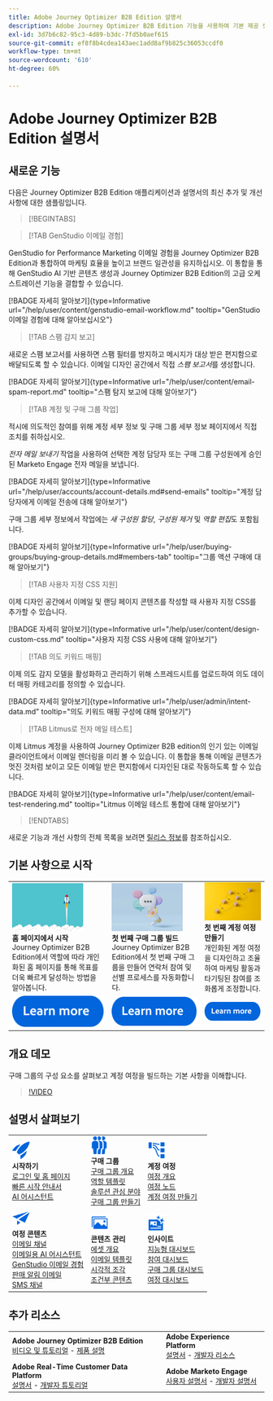 ```yaml
---
title: Adobe Journey Optimizer B2B Edition 설명서
description: Adobe Journey Optimizer B2B Edition 기능을 사용하여 기본 제공 생성형 AI와 업계 최고 수준의 자동화를 활용하여 계정 및 구매 그룹 여정을 조율하는 방법을 알아봅니다.
exl-id: 3d7b6c82-95c3-4d89-b3dc-7fd5b0aef615
source-git-commit: ef8f8b4cdea143aec1add8af9b825c36053ccdf0
workflow-type: tm+mt
source-wordcount: '610'
ht-degree: 60%

---
```


# Adobe Journey Optimizer B2B Edition 설명서

## 새로운 기능

다음은 Journey Optimizer B2B Edition 애플리케이션과 설명서의 최신 추가 및 개선 사항에 대한 샘플링입니다.

>[!BEGINTABS]

>[!TAB GenStudio 이메일 경험]

GenStudio for Performance Marketing 이메일 경험을 Journey Optimizer B2B Edition과 통합하여 마케팅 효율을 높이고 브랜드 일관성을 유지하십시오. 이 통합을 통해 GenStudio AI 기반 콘텐츠 생성과 Journey Optimizer B2B Edition의 고급 오케스트레이션 기능을 결합할 수 있습니다.

[!BADGE 자세히 알아보기]{type=Informative url="/help/user/content/genstudio-email-workflow.md" tooltip="GenStudio 이메일 경험에 대해 알아보십시오"}

>[!TAB 스팸 감지 보고]

새로운 스팸 보고서를 사용하면 스팸 필터를 방지하고 메시지가 대상 받은 편지함으로 배달되도록 할 수 있습니다. 이메일 디자인 공간에서 직접 _스팸 보고서_&#x200B;를 생성합니다.

[!BADGE 자세히 알아보기]{type=Informative url="/help/user/content/email-spam-report.md" tooltip="스팸 탐지 보고에 대해 알아보기"}

>[!TAB 계정 및 구매 그룹 작업]

적시에 의도적인 참여를 위해 계정 세부 정보 및 구매 그룹 세부 정보 페이지에서 직접 조치를 취하십시오.

_전자 메일 보내기_ 작업을 사용하여 선택한 계정 담당자 또는 구매 그룹 구성원에게 승인된 Marketo Engage 전자 메일을 보냅니다.

[!BADGE 자세히 알아보기]{type=Informative url="/help/user/accounts/account-details.md#send-emails" tooltip="계정 담당자에게 이메일 전송에 대해 알아보기"}

구매 그룹 세부 정보에서 작업에는 _새 구성원 할당_, _구성원 제거_ 및 _역할 편집_&#x200B;도 포함됩니다.

[!BADGE 자세히 알아보기]{type=Informative url="/help/user/buying-groups/buying-group-details.md#members-tab" tooltip="그룹 액션 구매에 대해 알아보기"}

>[!TAB 사용자 지정 CSS 지원]

이제 디자인 공간에서 이메일 및 랜딩 페이지 콘텐츠를 작성할 때 사용자 지정 CSS를 추가할 수 있습니다.

[!BADGE 자세히 알아보기]{type=Informative url="/help/user/content/design-custom-css.md" tooltip="사용자 지정 CSS 사용에 대해 알아보기"}

>[!TAB 의도 키워드 매핑]

이제 의도 감지 모델을 활성화하고 관리하기 위해 스프레드시트를 업로드하여 의도 데이터 매핑 카테고리를 정의할 수 있습니다.

[!BADGE 자세히 알아보기]{type=Informative url="/help/user/admin/intent-data.md" tooltip="의도 키워드 매핑 구성에 대해 알아보기"}

>[!TAB Litmus로 전자 메일 테스트]

이제 Litmus 계정을 사용하여 Journey Optimizer B2B edition의 인기 있는 이메일 클라이언트에서 이메일 렌더링을 미리 볼 수 있습니다. 이 통합을 통해 이메일 콘텐츠가 멋진 것처럼 보이고 모든 이메일 받은 편지함에서 디자인된 대로 작동하도록 할 수 있습니다.

[!BADGE 자세히 알아보기]{type=Informative url="/help/user/content/email-test-rendering.md" tooltip="Litmus 이메일 테스트 통합에 대해 알아보기"}

>[!ENDTABS]

새로운 기능과 개선 사항의 전체 목록을 보려면 [릴리스 정보](../user/release-notes/release-notes.md)를 참조하십시오. <!-- Stay up-to-date with the latest changes in our documentation by visiting the [documentation updates page](using/rn/documentation-updates.md).-->

## 기본 사항으로 시작

<table style="table-layout:fixed">
  <tr style="border: 0;">
    <td>
    <a href="home-page.md"><img width="140px" src="./assets/launch.png" alt="제품 사용 시작"></a>
    <div><strong>홈 페이지에서 시작</strong><br/>Journey Optimizer B2B Edition에서 역할에 따라 개인화된 홈 페이지를 통해 목표를 더욱 빠르게 달성하는 방법을 알아봅니다.</div>
    </td>
      <td>
    <a href="buying-groups/buying-groups-overview.md"><img width="140px" src="./assets/communication.png" alt="구매 그룹"></a>
    <div><strong>첫 번째 구매 그룹 빌드</strong><br/>Journey Optimizer B2B Edition에서 첫 번째 구매 그룹을 만들어 연락처 참여 및 선별 프로세스를 자동화합니다.</div>
    </td>
    <td>
    <a href="journeys/journey-overview.md"><img width="140px" src="./assets/flow.png" alt="계정 여정"></a>
    <div><strong>첫 번째 계정 여정 만들기</strong><br/>개인화된 계정 여정을 디자인하고 조율하여 마케팅 활동과 타기팅된 참여를 조화롭게 조정합니다. 
    </div>
    </td>
  </tr>
  <tr style="border: 0;">
    <td align="center"><a href="home-page.md"><img src="../assets/learn-more.svg" alt="자세히 알아보기"></a></td>
    <td align="center"><a href="buying-groups/buying-groups-overview.md"><img src="../assets/learn-more.svg" alt="자세히 알아보기"></a></td>
    <td align="center"><a href="journeys/journey-overview.md"><img src="../assets/learn-more.svg" alt="자세히 알아보기"></a></td>
    </tr>
</table>

## 개요 데모

구매 그룹의 구성 요소를 살펴보고 계정 여정을 빌드하는 기본 사항을 이해합니다.

>[!VIDEO](https://video.tv.adobe.com/v/3432054?quality=12)

## 설명서 살펴보기

<table style="table-layout:auto">
  <tr style="border: 0;">
    <td>
      <img src="../assets/do-not-localize/icon-quick-start.svg" width="35px" alt="시작하기"><br/>
      <strong>시작하기</strong><br/><a href="home-page.md">로그인 및 홈 페이지</a><br/><a href="./start/get-started.md">빠른 시작 안내서</a> <br/><a href="./ai-assistant/ai-assistant-overview.md">AI 어시스턴트</a>
    </td>
    <!--
    <td>
      <img src="../assets/do-not-localize/icon-configure.svg" width="35px"><br/>
      <strong>Configuration<br/>administration</strong><br/><a href="using/configuration/channel-surfaces.md">Channel surfaces</a> - <a href="using/configuration/about-data-sources-events-actions.md">Configure journeys</a>  - <a href="using/administration/permissions-overview.md">Access control</a> - <a href="using/administration/sandboxes.md">Sandboxes management</a>
    </td> -->
    <td>
      <img src="../assets/do-not-localize/icon_audience.svg" width="35px" alt="구매 그룹"><br/>
      <strong>구매 그룹</strong><br/><a href="./buying-groups/buying-groups-overview.md">구매 그룹 개요</a><br/><a href="./buying-groups/buying-groups-role-templates.md">역할 템플릿</a><br/><a href="./buying-groups/solution-interests.md">솔루션 관심 분야</a><br/><a href="./buying-groups/buying-groups-create.md">구매 그룹 만들기</a>
    </td>
    <td>
      <img src="../assets/do-not-localize/icon-paths.svg" width="35px" alt="계정 여정"><br/>
      <strong>계정 여정</strong><br/><a href="./journeys/journey-overview.md">여정 개요</a><br/><a href="./journeys/journey-nodes.md">여정 노드</a><br/><a href="./journeys/journey-overview.md#create-an-account-journey">계정 여정 만들기</a>
    </td>
  </tr>
  <tr style="border: 0;">
    <td>
      <img src="../assets/do-not-localize/icon-campaign.svg" width="35px" alt="여정 콘텐츠"><br/>
      <strong>여정 콘텐츠</strong><br/><a href="./content/add-email.md">이메일 채널</a><br/><a href="./content/ai-assistant-emails.md">이메일용 AI 어시스턴트</a><br/><a href="./content/genstudio-email-workflow.md">GenStudio 이메일 경험</a><br/><a href="./content/sales-alert-email.md">판매 알림 이메일</a><br/><a href="./content/sms-authoring.md">SMS 채널</a>
    </td>
        <td>
      <img src="../assets/do-not-localize/icon_assets.svg" width="35px" alt="콘텐츠 관리"><br/>
      <strong>콘텐츠 관리</strong><br/><a href="./content/assets-overview.md">에셋 개요</a><br/><a href="./content/email-templates.md">이메일 템플릿</a><br/><a href="./content/fragments.md">시각적 조각</a><br/><a href="./content/conditional-content.md">조건부 콘텐츠</a>
    </td>
    <td>
      <img src="../assets/do-not-localize/icon-offer.svg" width="35px" alt="인사이트 및 대시보드"><br/>
      <strong>인사이트</strong><br/><a href="./dashboards/intelligent-dashboard.md">지능형 대시보드</a><br/><a href="./dashboards/engagement-dashboard.md">참여 대시보드</a><br/><a href="./dashboards/buying-groups-dashboard.md">구매 그룹 대시보드</a><br/><a href="./dashboards/journeys-dashboard.md">여정 대시보드</a>
    </td>

</tr>
</table>

## 추가 리소스

<table style="table-layout:fixed"><tr style="border: 0;">
<tr><td><strong>Adobe Journey Optimizer B2B Edition</strong><br/>
<a href="https://experienceleague.adobe.com/ko/docs/journey-optimizer-b2b-learn/tutorials/overview" target="_blank">비디오 및 튜토리얼</a> - <a href="https://helpx.adobe.com/kr/legal/product-descriptions/adobe-journey-optimizer-b2b.html" target="_blank">제품 설명</a> <!-- - <a href="https://www.adobe.com/content/dam/cc/en/security/pdfs/AJO_SecurityOverview.pdf" target="_blank">Security overview (PDF)</a> - <a href="https://developer.adobe.com/journey-optimizer-apis/" target="_blank">APIs reference</a> - <a href="https://experienceleague.adobe.com/tools/ajo-schemas/schema-dictionary.html" target="_blank">Journey Optimizer Schema Dictionary</a> -->
</td>
<td><strong>Adobe Experience Platform</strong><br/>
<a href="https://experienceleague.adobe.com/ko/docs/experience-platform/landing/home" target="_blank">설명서</a> - <a href="https://business.adobe.com/products/experience-platform/documentation-and-developer-resources.html" target="_blank">개발자 리소스</a>
</td></tr>
<tr><td><strong>Adobe Real-Time Customer Data Platform</strong><br/>
<a href="https://experienceleague.adobe.com/ko/docs/experience-platform/rtcdp/home" target="_blank">설명서</a> - <a href="https://experienceleague.adobe.com/ko/docs/platform-learn/getting-started-for-data-architects-and-data-engineers/overview" target="_blank">개발자 튜토리얼</a>
</td><td><strong>Adobe Marketo Engage</strong><br/>
<a href="https://experienceleague.adobe.com/ko/docs/marketo/using/home" target="_blank">사용자 설명서</a> - <a href="https://experienceleague.adobe.com/ko/docs/marketo-developer/marketo/home" target="_blank">개발자 설명서</a>
</td>
</tr></table>

